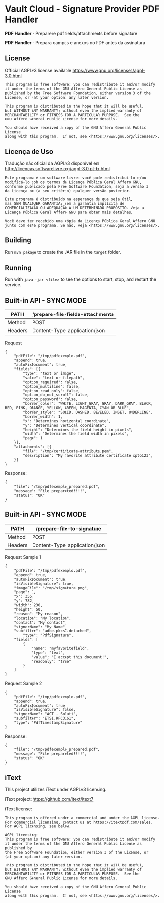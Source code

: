 

# Vault Cloud - Signature Provider PDF Handler #

**PDF Handler** - Preparere pdf fields/attachments before signature


**PDF Handler** - Prepara campos e anexos no PDF antes da assinatura




## License

Official AGPLv3 license available <https://www.gnu.org/licenses/agpl-3.0.html>

```
This program is free software: you can redistribute it and/or modify
it under the terms of the GNU Affero General Public License as
published by the Free Software Foundation, either version 3 of the
License, or (at your option) any later version.

This program is distributed in the hope that it will be useful,
but WITHOUT ANY WARRANTY; without even the implied warranty of
MERCHANTABILITY or FITNESS FOR A PARTICULAR PURPOSE.  See the
GNU Affero General Public License for more details.

You should have received a copy of the GNU Affero General Public License
along with this program.  If not, see <https://www.gnu.org/licenses/>.
```


## Licença de Uso

Tradução não oficial da AGPLv3 disponível em <http://licencas.softwarelivre.org/agpl-3.0.pt-br.html>


```
Este programa é um software livre: você pode redistribuí-lo e/ou
modificá-lo sob os termos da Licença Pública Geral Affero GNU,
conforme publicado pela Free Software Foundation, seja a versão 3
da Licença ou (a seu critério) qualquer versão posterior.

Este programa é distribuído na esperança de que seja útil,
mas SEM QUALQUER GARANTIA; sem a garantia implícita de
COMERCIALIZAÇÃO OU ADEQUAÇÃO A UM DETERMINADO PROPÓSITO. Veja a
Licença Pública Geral Affero GNU para obter mais detalhes.

Você deve ter recebido uma cópia da Licença Pública Geral Affero GNU
junto com este programa. Se não, veja <https://www.gnu.org/licenses/>.
```


## Building

Run `mvn pakage` to create the JAR file in the `target` folder.

## Running

Run with `java -jar <file>` to see the options to start, stop, and restart the service.



## Built-in API - SYNC MODE ##

| PATH | /prepare-file-fields-attachments |
|--|--|
| Method | POST |
| Headers | Content-Type: application/json |

Request
``` 
{
	"pdfFile": "/tmp/pdfexemplo.pdf",
	"append": true,
	"autoFixDocument": true,
	"fields": [{
		"type": "text or image",
		"value": "text or filepath",
		"option_required": false,
		"option_multiline": false,
		"option_read_only": false,
		"option_do_not_scroll": false,
		"option_password": false,
		"border_color": "WHITE, LIGHT_GRAY, GRAY, DARK_GRAY, BLACK, RED, PINK, ORANGE, YELLOW, GREEN, MAGENTA, CYAN OR BLUE",
		"border_style": "SOLID, DASHED, BEVELED, INSET, UNDERLINE",
		"border_width": 1,
		"x": "Determines horizontal coordinate",
		"y": "Determines vertical coordinate",
		"height": "Determines the field height in pixels",
		"width": "Determines the field width in pixels",
		"page": 1
	}],
	"attachments": [{
		"file": "/tmp/certificate-attribute.pem",
		"description": "My favorite attribute certificate xpto123",
	}]
}
```

Response:
```
{
    "file": "/tmp/pdfexemplo_prepared.pdf",
    "message": "File prepareted!!!!",
    "status": "OK"
}
``` 
      


## Built-in API - SYNC MODE ##

| PATH | /prepare-file-to-signature |
|--|--|
| Method | POST |
| Headers | Content-Type: application/json |

Request Sample 1
```
{
	"pdfFile": "/tmp/pdfexemplo.pdf",
	"append": true,
	"autoFixDocument": true,
	"isVisibleSignature": true,
	"imageFile": "/tmp/signature.png",
	"page": 1,
	"x": 355,
	"y": 782,
	"width": 230,
	"height": 50,
	"reason": "My reason",
	"location": "My location",
	"contact": "My contact",
	"signerName": "My Name",
	"subfilter": "adbe.pkcs7.detached",
        "type": "PdfSignature",
	"fields": [
		{
			"name": "myfavoritefield",
			"type": "text",
			"value": "I accept this document!",
			"readonly": "true"
		}
	]
}
```

Request Sample 2
```
{
	"pdfFile": "/tmp/pdfexemplo.pdf",
	"append": true,
	"autoFixDocument": true,
	"isVisibleSignature": false,
	"signerName": "ACT - Soluti",
	"subfilter": "ETSI.RFC3161",
	"type": "PdfTimestampSignature"
}
```


Response:
```
{
    "file": "/tmp/pdfexemplo_prepared.pdf",
    "message": "File prepareted!!!!",
    "status": "OK"
}
``` 

## iText

This project utilizes iText under AGPLv3 licensing.

iText project: <https://github.com/itext/itext7>

iText license:

```
This program is offered under a commercial and under the AGPL license.
For commercial licensing, contact us at https://itextpdf.com/sales.  For AGPL licensing, see below.

AGPL licensing:
This program is free software: you can redistribute it and/or modify
it under the terms of the GNU Affero General Public License as published by
the Free Software Foundation, either version 3 of the License, or
(at your option) any later version.

This program is distributed in the hope that it will be useful,
but WITHOUT ANY WARRANTY; without even the implied warranty of
MERCHANTABILITY or FITNESS FOR A PARTICULAR PURPOSE.  See the
GNU Affero General Public License for more details.

You should have received a copy of the GNU Affero General Public License
along with this program.  If not, see <https://www.gnu.org/licenses/>.
```

